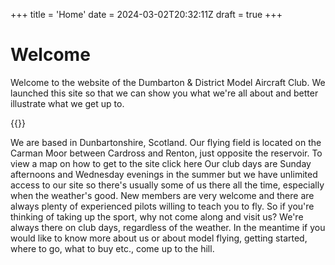 +++
title = 'Home'
date = 2024-03-02T20:32:11Z
draft = true
+++

# Welcome

Welcome to the website of the Dumbarton & District Model Aircraft Club. We launched this site so that we can show you what we're all about and better illustrate what we get up to.

{{<picture src="/images/index.png" title="Field ready for flying">}}


We are based in Dunbartonshire, Scotland. Our flying field is located on the Carman Moor between Cardross and Renton, just opposite the reservoir. To view a map on how to get to the site click here
Our club days are Sunday afternoons and Wednesday evenings in the summer but we have unlimited access to our site so there's usually some of us there all the time, especially when the weather's good.
New members are very welcome and there are always plenty of experienced pilots willing to teach you to fly. So if you're thinking of taking up the sport, why not come along and visit us? We're always there on club days, regardless of the weather.
In the meantime if you would like to know more about us or about model flying, getting started, where to go, what to buy etc., come up to the hill.

			